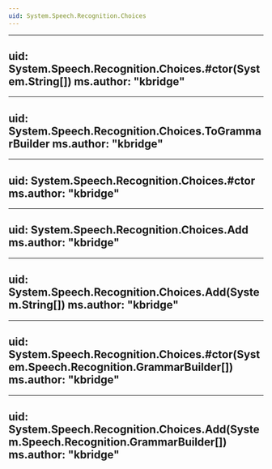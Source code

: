 ```yaml
---
uid: System.Speech.Recognition.Choices
---
```


---
uid: System.Speech.Recognition.Choices.#ctor(System.String[])
ms.author: "kbridge"
---

---
uid: System.Speech.Recognition.Choices.ToGrammarBuilder
ms.author: "kbridge"
---

---
uid: System.Speech.Recognition.Choices.#ctor
ms.author: "kbridge"
---

---
uid: System.Speech.Recognition.Choices.Add
ms.author: "kbridge"
---

---
uid: System.Speech.Recognition.Choices.Add(System.String[])
ms.author: "kbridge"
---

---
uid: System.Speech.Recognition.Choices.#ctor(System.Speech.Recognition.GrammarBuilder[])
ms.author: "kbridge"
---

---
uid: System.Speech.Recognition.Choices.Add(System.Speech.Recognition.GrammarBuilder[])
ms.author: "kbridge"
---
